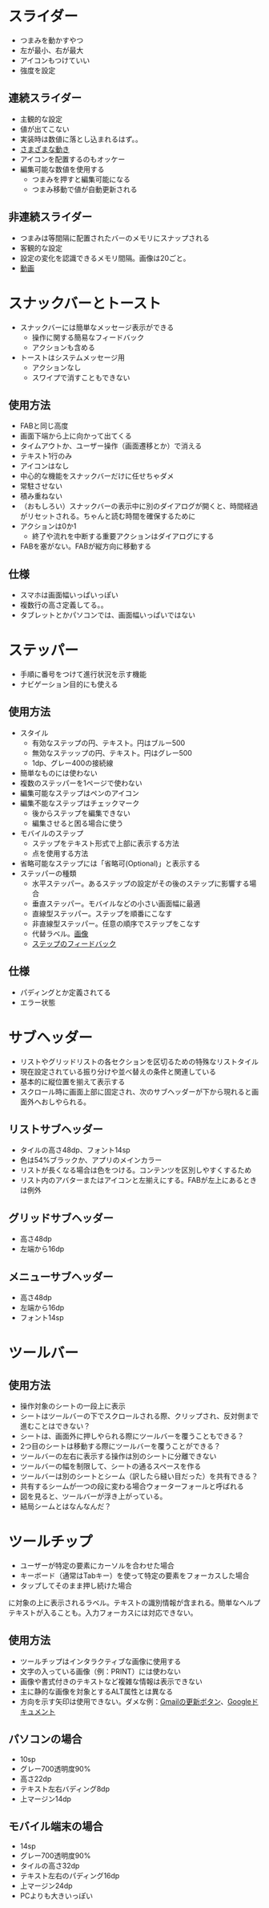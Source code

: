 # スライダー
- つまみを動かすやつ
- 左が最小、右が最大
- アイコンもつけていい
- 強度を設定

## 連続スライダー
- 主観的な設定
- 値が出てこない
- 実装時は数値に落とし込まれるはず。。
- [さまざまな動き](http://material-design.storage.googleapis.com/publish/material_v_4/material_ext_publish/0B0nwUo5pqvmAVzV6TjlCOXYxYkk/components-sliders-continuous_slider_light_xhdpi_003.mp4)
- アイコンを配置するのもオッケー
- 編集可能な数値を使用する
  - つまみを押すと編集可能になる
  - つまみ移動で値が自動更新される

## 非連続スライダー
- つまみは等間隔に配置されたバーのメモリにスナップされる
- 客観的な設定
- 設定の変化を認識できるメモリ間隔。画像は20ごと。
- [動画](http://material-design.storage.googleapis.com/publish/material_v_4/material_ext_publish/0B0NGgBg38lWWZ1BIYzJZY0pQVEE/components-sliders-discreteslider-061202_Slider_LightTheme_xhdpi_002.mp4)

# スナックバーとトースト
- スナックバーには簡単なメッセージ表示ができる
  - 操作に関する簡易なフィードバック
  - アクションも含める
- トーストはシステムメッセージ用
  - アクションなし
  - スワイプで消すこともできない

## 使用方法
- FABと同じ高度
- 画面下端から上に向かって出てくる
- タイムアウトか、ユーザー操作（画面遷移とか）で消える
- テキスト1行のみ
- アイコンはなし
- 中心的な機能をスナックバーだけに任せちゃダメ
- 常駐させない
- 積み重ねない
- （おもしろい）スナックバーの表示中に別のダイアログが開くと、時間経過がリセットされる。ちゃんと読む時間を確保するために
- アクションは0か1
  - 終了や流れを中断する重要アクションはダイアログにする
- FABを塞がない。FABが縦方向に移動する

## 仕様
- スマホは画面幅いっぱいっぽい
- 複数行の高さ定義してる。。
- タブレットとかパソコンでは、画面幅いっぱいではない

# ステッパー
- 手順に番号をつけて進行状況を示す機能
- ナビゲーション目的にも使える

## 使用方法
- スタイル
  - 有効なステップの円、テキスト。円はブルー500
  - 無効なステッップの円、テキスト。円はグレー500
  - 1dp、グレー400の接続線
- 簡単なものには使わない
- 複数のステッパーを1ページで使わない
- 編集可能なステップはペンのアイコン
- 編集不能なステップはチェックマーク
  - 後からステップを編集できない
  - 編集させると困る場合に使う
- モバイルのステップ
  - ステップをテキスト形式で上部に表示する方法
  - 点を使用する方法
- 省略可能なステップには「省略可(Optional)」と表示する
- ステッパーの種類
  - 水平ステッパー。あるステップの設定がその後のステップに影響する場合
  - 垂直ステッパー。モバイルなどの小さい画面幅に最適
  - 直線型ステッパー。ステップを順番にこなす
  - 非直線型ステッパー。任意の順序でステップをこなす
  - 代替ラベル。[画像](https://storage.googleapis.com/material-design/publish/material_v_12/assets/0Bzhp5Z4wHba3R1pGRk5QVFNjbHc/components-acux-stepper-altlblplcmnt.png)
  - [ステップのフィードバック](http://material-design.storage.googleapis.com/publish/material_v_4/material_ext_publish/0B7WCemMG6e0VYndvcDNKV2tqQ00/components_acux_stepper_feedback.mp4)

## 仕様
- パディングとか定義されてる
- エラー状態

# サブヘッダー
- リストやグリッドリストの各セクションを区切るための特殊なリストタイル
- 現在設定されている振り分けや並べ替えの条件と関連している
- 基本的に縦位置を揃えて表示する
- スクロール時に画面上部に固定され、次のサブヘッダーが下から現れると画面外へおしやられる。

## リストサブヘッダー
- タイルの高さ48dp、フォント14sp
- 色は54%ブラックか、アプリのメインカラー
- リストが長くなる場合は色をつける。コンテンツを区別しやすくするため
- リスト内のアバターまたはアイコンと左揃えにする。FABが左上にあるときは例外

## グリッドサブヘッダー
- 高さ48dp
- 左端から16dp

## メニューサブヘッダー
- 高さ48dp
- 左端から16dp
- フォント14sp

# ツールバー
## 使用方法
- 操作対象のシートの一段上に表示
- シートはツールバーの下でスクロールされる際、クリップされ、反対側まで進むことはできない？
- シートは、画面外に押しやられる際にツールバーを覆うこともできる？
- 2つ目のシートは移動する際にツールバーを覆うことができる？
- ツールバーの左右に表示する操作は別のシートに分離できない
- ツールバーの幅を制限して、シートの通るスペースを作る
- ツールバーは別のシートとシーム（訳したら縫い目だった）を共有できる？
- 共有するシームが一つの段に変わる場合ウォーターフォールと呼ばれる
- 図を見ると、ツールバーが浮き上がっている。
- 結局シームとはなんなんだ？

# ツールチップ
- ユーザーが特定の要素にカーソルを合わせた場合
- キーボード（通常はTabキー）を使って特定の要素をフォーカスした場合
- タップしてそのまま押し続けた場合

に対象の上に表示されるラベル。テキストの識別情報が含まれる。簡単なヘルプテキストが入ることも。入力フォーカスには対応できない。

## 使用方法
- ツールチップはインタラクティブな画像に使用する
- 文字の入っている画像（例：PRINT）には使わない
- 画像や書式付きのテキストなど複雑な情報は表示できない
- 主に静的な画像を対象とするALT属性とは異なる
- 方向を示す矢印は使用できない。ダメな例：[Gmailの更新ボタン](reload.png "更新のラベル")、[Googleドキュメント](googledoc.png "Googleドキュメント")

## パソコンの場合
- 10sp
- グレー700透明度90%
- 高さ22dp
- テキスト左右バディング8dp
- 上マージン14dp

## モバイル端末の場合
- 14sp
- グレー700透明度90%
- タイルの高さ32dp
- テキスト左右のパディング16dp
- 上マージン24dp
- PCよりも大きいっぽい